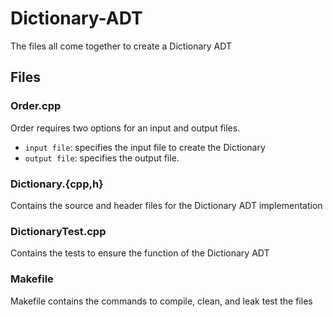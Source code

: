 # Dictionary-ADT

The files all come together to create a Dictionary ADT

## Files

### Order.cpp

Order requires two options for an input and output files.

- <code>input file</code>: specifies the input file to create the Dictionary
- <code>output file</code>: specifies the output file.

### Dictionary.{cpp,h}

Contains the source and header files for the Dictionary ADT implementation

### DictionaryTest.cpp

Contains the tests to ensure the function of the Dictionary ADT

### Makefile

Makefile contains the commands to compile, clean, and leak test the files

